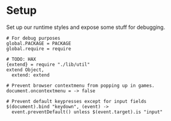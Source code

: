 Setup
=====

Set up our runtime styles and expose some stuff for debugging.

    # For debug purposes
    global.PACKAGE = PACKAGE
    global.require = require

    # TODO: HAX
    {extend} = require "./lib/util"
    extend Object,
      extend: extend

    # Prevent browser contextmenu from popping up in games.
    document.oncontextmenu = -> false

    # Prevent default keypresses except for input fields
    $(document).bind "keydown", (event) ->
      event.preventDefault() unless $(event.target).is "input"
